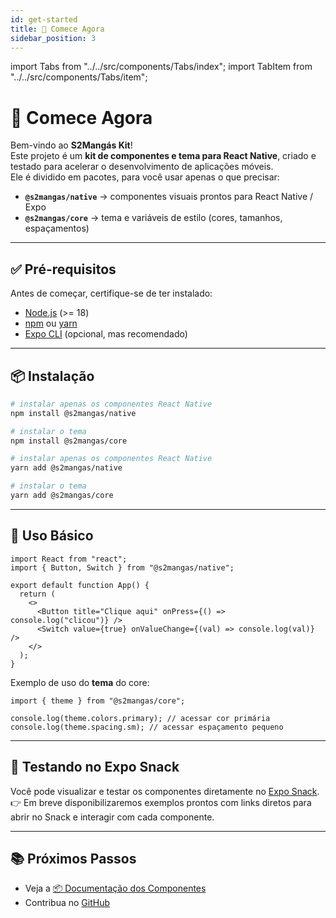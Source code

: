 ```yaml
---
id: get-started
title: 🚀 Comece Agora
sidebar_position: 3
---
```


import Tabs from "../../src/components/Tabs/index";
import TabItem from "../../src/components/Tabs/item";

# 🚀 Comece Agora

Bem-vindo ao **S2Mangás Kit**!  
Este projeto é um **kit de componentes e tema para React Native**, criado e testado para acelerar o desenvolvimento de aplicações móveis.  
Ele é dividido em pacotes, para você usar apenas o que precisar:

- **`@s2mangas/native`** → componentes visuais prontos para React Native / Expo
- **`@s2mangas/core`** → tema e variáveis de estilo (cores, tamanhos, espaçamentos)

---

## ✅ Pré-requisitos

Antes de começar, certifique-se de ter instalado:

- [Node.js](https://nodejs.org/) (>= 18)
- [npm](https://www.npmjs.com/) ou [yarn](https://yarnpkg.com/)
- [Expo CLI](https://docs.expo.dev/get-started/installation/) (opcional, mas recomendado)

---

## 📦 Instalação

<Tabs>
  <TabItem label="npm">

```bash
# instalar apenas os componentes React Native
npm install @s2mangas/native

# instalar o tema
npm install @s2mangas/core
```

  </TabItem>
  <TabItem label="yarn">

```bash
# instalar apenas os componentes React Native
yarn add @s2mangas/native

# instalar o tema
yarn add @s2mangas/core
```

  </TabItem>
</Tabs>

---

## 🔨 Uso Básico

```tsx
import React from "react";
import { Button, Switch } from "@s2mangas/native";

export default function App() {
  return (
    <>
      <Button title="Clique aqui" onPress={() => console.log("clicou")} />
      <Switch value={true} onValueChange={(val) => console.log(val)} />
    </>
  );
}
```

Exemplo de uso do **tema** do core:

```tsx
import { theme } from "@s2mangas/core";

console.log(theme.colors.primary); // acessar cor primária
console.log(theme.spacing.sm); // acessar espaçamento pequeno
```

---

## 🧪 Testando no Expo Snack

Você pode visualizar e testar os componentes diretamente no [Expo Snack](https://snack.expo.dev/).
👉 Em breve disponibilizaremos exemplos prontos com links diretos para abrir no Snack e interagir com cada componente.

---

## 📚 Próximos Passos

- Veja a [📦 Documentação dos Componentes](../category/componentes)
- Contribua no [GitHub](https://github.com/JohnnyBoySou/kit_s2mangas)
